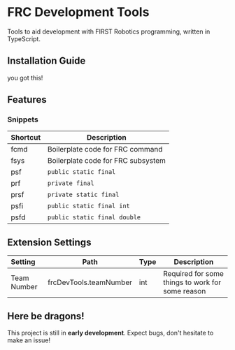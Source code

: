 # FRC Development Tools

Tools to aid development with FIRST Robotics programming, written in TypeScript.

## Installation Guide

you got this!

## Features

### Snippets

| Shortcut   | Description                        |
| ------------ | ------------------------------------ |
| fcmd       | Boilerplate code for FRC command   |
| fsys<br /> | Boilerplate code for FRC subsystem |
| psf        | `public static final`              |
| prf        | `private final`                    |
| prsf       | `private static final`             |
| psfi       | `public static final int`          |
| psfd       | `public static final double`       |

## Extension Settings

| Setting     | Path                   | Type | Description                                     |
| :------------ | ------------------------ | :----- | ------------------------------------------------- |
| Team Number | frcDevTools.teamNumber | int  | Required for some things to work for some reason |

## Here be dragons!

This project is still in **early development**. Expect bugs, don't hesitate to make an issue!
